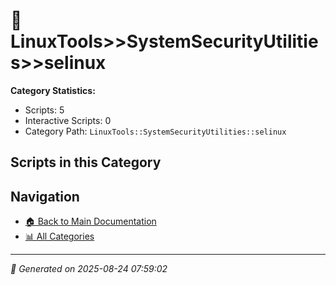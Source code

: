 # 📁 LinuxTools>>SystemSecurityUtilities>>selinux

**Category Statistics:**
- Scripts: 5
- Interactive Scripts: 0
- Category Path: `LinuxTools::SystemSecurityUtilities::selinux`

## Scripts in this Category


## Navigation

- [🏠 Back to Main Documentation](README.md)
- [📊 All Categories](README.md#-categories)

---

*📅 Generated on 2025-08-24 07:59:02*
